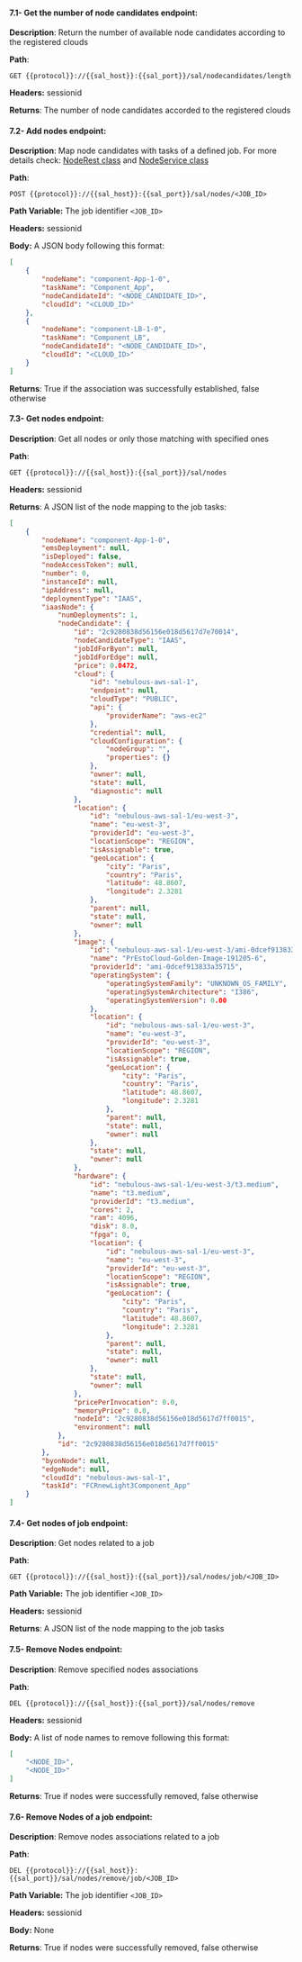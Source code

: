 #### 7.1- Get the number of node candidates endpoint:

**Description**: Return the number of available node candidates according to the registered clouds

**Path**:

```url
GET {{protocol}}://{{sal_host}}:{{sal_port}}/sal/nodecandidates/length
```

**Headers:** sessionid

**Returns**: The number of node candidates accorded to the registered clouds

#### 7.2- Add nodes endpoint:

**Description**: Map node candidates with tasks of a defined job. For more details check: [NodeRest class](https://github.com/ow2-proactive/scheduling-abstraction-layer/blob/master/sal-service/src/main/java/org/ow2/proactive/sal/service/rest/NodeRest.java) and [NodeService class](https://github.com/ow2-proactive/scheduling-abstraction-layer/blob/master/sal-service/src/main/java/org/ow2/proactive/sal/service/service/NodeService.java)

**Path**:

```url
POST {{protocol}}://{{sal_host}}:{{sal_port}}/sal/nodes/<JOB_ID>
```

**Path Variable:** The job identifier `<JOB_ID>`

**Headers:** sessionid

**Body:** A JSON body following this format:

```json
[
    {
        "nodeName": "component-App-1-0",
        "taskName": "Component_App",
        "nodeCandidateId": "<NODE_CANDIDATE_ID>",
        "cloudId": "<CLOUD_ID>"
    },
    {
        "nodeName": "component-LB-1-0",
        "taskName": "Component_LB",
        "nodeCandidateId": "<NODE_CANDIDATE_ID>",
        "cloudId": "<CLOUD_ID>"
    }
]
```

**Returns**: True if the association was successfully established, false otherwise

#### 7.3- Get nodes endpoint:

**Description**: Get all nodes or only those matching with specified ones

**Path**:

```url
GET {{protocol}}://{{sal_host}}:{{sal_port}}/sal/nodes
```

**Headers:** sessionid

**Returns**: A JSON list of the node mapping to the job tasks:

```json
[
    {
        "nodeName": "component-App-1-0",
        "emsDeployment": null,
        "isDeployed": false,
        "nodeAccessToken": null,
        "number": 0,
        "instanceId": null,
        "ipAddress": null,
        "deploymentType": "IAAS",
        "iaasNode": {
            "numDeployments": 1,
            "nodeCandidate": {
                "id": "2c9280838d56156e018d5617d7e70014",
                "nodeCandidateType": "IAAS",
                "jobIdForByon": null,
                "jobIdForEdge": null,
                "price": 0.0472,
                "cloud": {
                    "id": "nebulous-aws-sal-1",
                    "endpoint": null,
                    "cloudType": "PUBLIC",
                    "api": {
                        "providerName": "aws-ec2"
                    },
                    "credential": null,
                    "cloudConfiguration": {
                        "nodeGroup": "",
                        "properties": {}
                    },
                    "owner": null,
                    "state": null,
                    "diagnostic": null
                },
                "location": {
                    "id": "nebulous-aws-sal-1/eu-west-3",
                    "name": "eu-west-3",
                    "providerId": "eu-west-3",
                    "locationScope": "REGION",
                    "isAssignable": true,
                    "geoLocation": {
                        "city": "Paris",
                        "country": "Paris",
                        "latitude": 48.8607,
                        "longitude": 2.3281
                    },
                    "parent": null,
                    "state": null,
                    "owner": null
                },
                "image": {
                    "id": "nebulous-aws-sal-1/eu-west-3/ami-0dcef913833a35715",
                    "name": "PrEstoCloud-Golden-Image-191205-6",
                    "providerId": "ami-0dcef913833a35715",
                    "operatingSystem": {
                        "operatingSystemFamily": "UNKNOWN_OS_FAMILY",
                        "operatingSystemArchitecture": "I386",
                        "operatingSystemVersion": 0.00
                    },
                    "location": {
                        "id": "nebulous-aws-sal-1/eu-west-3",
                        "name": "eu-west-3",
                        "providerId": "eu-west-3",
                        "locationScope": "REGION",
                        "isAssignable": true,
                        "geoLocation": {
                            "city": "Paris",
                            "country": "Paris",
                            "latitude": 48.8607,
                            "longitude": 2.3281
                        },
                        "parent": null,
                        "state": null,
                        "owner": null
                    },
                    "state": null,
                    "owner": null
                },
                "hardware": {
                    "id": "nebulous-aws-sal-1/eu-west-3/t3.medium",
                    "name": "t3.medium",
                    "providerId": "t3.medium",
                    "cores": 2,
                    "ram": 4096,
                    "disk": 8.0,
                    "fpga": 0,
                    "location": {
                        "id": "nebulous-aws-sal-1/eu-west-3",
                        "name": "eu-west-3",
                        "providerId": "eu-west-3",
                        "locationScope": "REGION",
                        "isAssignable": true,
                        "geoLocation": {
                            "city": "Paris",
                            "country": "Paris",
                            "latitude": 48.8607,
                            "longitude": 2.3281
                        },
                        "parent": null,
                        "state": null,
                        "owner": null
                    },
                    "state": null,
                    "owner": null
                },
                "pricePerInvocation": 0.0,
                "memoryPrice": 0.0,
                "nodeId": "2c9280838d56156e018d5617d7ff0015",
                "environment": null
            },
            "id": "2c9280838d56156e018d5617d7ff0015"
        },
        "byonNode": null,
        "edgeNode": null,
        "cloudId": "nebulous-aws-sal-1",
        "taskId": "FCRnewLight3Component_App"
    }
]
```

#### 7.4- Get nodes of job endpoint:

**Description**: Get nodes related to a job

**Path**:

```url
GET {{protocol}}://{{sal_host}}:{{sal_port}}/sal/nodes/job/<JOB_ID>
```

**Path Variable:** The job identifier `<JOB_ID>`

**Headers:** sessionid

**Returns**: A JSON list of the node mapping to the job tasks

#### 7.5- Remove Nodes endpoint:

**Description**: Remove specified nodes associations

**Path**:

```url
DEL {{protocol}}://{{sal_host}}:{{sal_port}}/sal/nodes/remove
```

**Headers:** sessionid

**Body:** A list of node names to remove following this format:

```json
[
    "<NODE_ID>",
    "<NODE_ID>"
]
```

**Returns**: True if nodes were successfully removed, false otherwise

#### 7.6- Remove Nodes of a job endpoint:

**Description**: Remove nodes associations related to a job

**Path**:

```url
DEL {{protocol}}://{{sal_host}}:{{sal_port}}/sal/nodes/remove/job/<JOB_ID>
```

**Path Variable:** The job identifier `<JOB_ID>`

**Headers:** sessionid

**Body:** None

**Returns**: True if nodes were successfully removed, false otherwise
